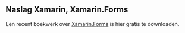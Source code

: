 ## Naslag Xamarin, Xamarin.Forms

Een recent boekwerk over [Xamarin.Forms](https://developer.xamarin.com/guides/xamarin-forms/creating-mobile-apps-xamarin-forms/) is hier gratis te downloaden. 
